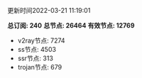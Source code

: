 更新时间2022-03-21 11:19:01

**总订阅: 240**
**总节点: 26464**
**有效节点: 12769**
- v2ray节点: 7274
- ss节点: 4503
- ssr节点: 313
- trojan节点: 679
